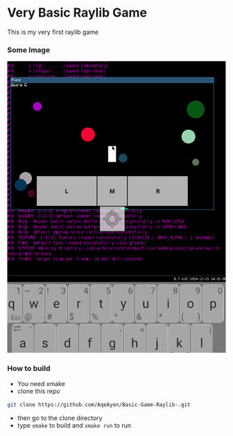# Very Basic Raylib Game

This is my very first raylib game

### Some Image
![Cool](Screenshot_2024_1225_141512.png) 

### How to build
- You need xmake 
- clone this repo
```sh
git clone https://github.com/AqeAyen/Basic-Game-Raylib-.git
```
- then go to the clone directory
- type ```xmake``` to build and ```xmake run``` to run
